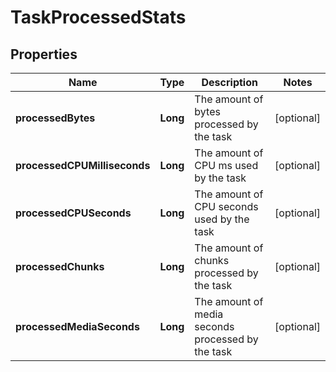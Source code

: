 

# TaskProcessedStats

## Properties

Name | Type | Description | Notes
------------ | ------------- | ------------- | -------------
**processedBytes** | **Long** | The amount of bytes processed by the task |  [optional]
**processedCPUMilliseconds** | **Long** | The amount of CPU ms used by the task |  [optional]
**processedCPUSeconds** | **Long** | The amount of CPU seconds used by the task |  [optional]
**processedChunks** | **Long** | The amount of chunks processed by the task |  [optional]
**processedMediaSeconds** | **Long** | The amount of media seconds processed by the task |  [optional]



